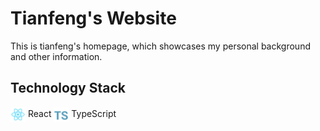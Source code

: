 # Tianfeng's Website

This is tianfeng's homepage, which showcases my personal background and other information.

## Technology Stack

<img src="public/images/React.svg" alt="React" width="24" style="vertical-align:middle;" /> React
<img src="public/images/typescript.svg" alt="TypeScript" width="24" style="vertical-align:middle;" /> TypeScript
